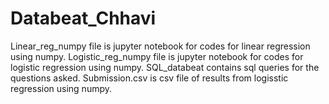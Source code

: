 # Databeat_Chhavi
Linear_reg_numpy file is jupyter notebook for codes for linear regression using numpy.
Logistic_reg_numpy file is jupyter notebook for codes for logistic regression using numpy.
SQL_databeat contains sql queries for the questions asked.
Submission.csv is csv file of results from logisstic regression using numpy.
